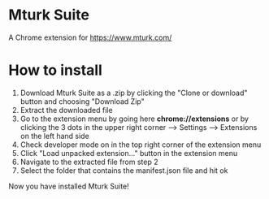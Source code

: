 # Mturk Suite
A Chrome extension for https://www.mturk.com/

# How to install
1. Download Mturk Suite as a .zip by clicking the "Clone or download" button and choosing "Download Zip"
2. Extract the downloaded file
3. Go to the extension menu by going here **chrome://extensions** or by clicking the 3 dots in the upper right corner --> Settings --> Extensions on the left hand side
4. Check developer mode on in the top right corner of the extension menu
5. Click "Load unpacked extension..." button in the extension menu
6. Navigate to the extracted file from step 2
7. Select the folder that contains the manifest.json file and hit ok

Now you have installed Mturk Suite!
